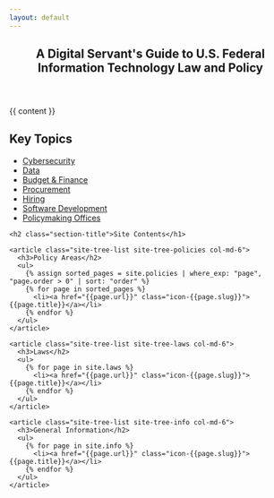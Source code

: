```yaml
---
layout: default
---
```

<article class="post-single">

  <header class="page-header">
    <h1 class="main-title">
      A <span class="">Digital Servant's Guide</span> to
      <span class="first">U.S. Federal</span>
      <span class="second">Information Technology</span>
      <span class="third">Law and Policy</span>
    </h1>
  </header>

  <section>
    {{ content }}
  </section>

  <section class="site-tree row">
    <h2>Key Topics</h1>
    <ul class="key-topics">
      <li>
        <a href="/policies/cybersecurity/" class="btn btn-primary btn-lg category-policies"><span class="icon icon-cybersecurity"></span><span class="text">Cybersecurity</span></a>
      </li>
      <li>
        <a href="/policies/data/" class="btn btn-primary btn-lg category-policies"><span class="icon icon-data"></span><span class="text">Data</span></a>
      </li>
      <li>
        <a href="/policies/budget-finance/" class="btn btn-primary btn-lg category-policies"><span class="icon icon-budget-finance"></span><span class="text">Budget & Finance</span></a>
      </li>
      <li>
        <a href="/policies/procurement/" class="btn btn-primary btn-lg category-policies"><span class="icon icon-procurement"></span><span class="text">Procurement</span></a>
      </li>
      <li>
        <a href="/policies/hiring/" class="btn btn-primary btn-lg category-policies"><span class="icon icon-hiring"></span><span class="text">Hiring</span></a>
      </li>
      <li>
        <a href="/info/software-development/" class="btn btn-primary btn-lg category-info"><span class="icon icon-dev"></span><span class="text">Software Development</span></a>
      </li>
      <li>
        <a href="/info/policymaking-offices/" class="btn btn-primary btn-lg category-info"><span class="icon icon-offices"></span><span class="text">Policymaking Offices</span></a>
      </li>
    </ul>

    <h2 class="section-title">Site Contents</h1>

    <article class="site-tree-list site-tree-policies col-md-6">
      <h3>Policy Areas</h2>
      <ul>
        {% assign sorted_pages = site.policies | where_exp: "page", "page.order > 0" | sort: "order" %}
        {% for page in sorted_pages %}
          <li><a href="{{page.url}}" class="icon-{{page.slug}}">{{page.title}}</a></li>
        {% endfor %}
      </ul>
    </article>

    <article class="site-tree-list site-tree-laws col-md-6">
      <h3>Laws</h2>
      <ul>
        {% for page in site.laws %}
          <li><a href="{{page.url}}" class="icon-{{page.slug}}">{{page.title}}</a></li>
        {% endfor %}
      </ul>
    </article>

    <article class="site-tree-list site-tree-info col-md-6">
      <h3>General Information</h2>
      <ul>
        {% for page in site.info %}
          <li><a href="{{page.url}}" class="icon-{{page.slug}}">{{page.title}}</a></li>
        {% endfor %}
      </ul>
    </article>

  </section>

</article>
